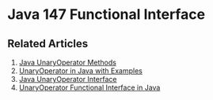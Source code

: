 # Java 147 Functional Interface

## Related Articles
1. [Java UnaryOperator Methods](https://www.ruoxue.org/java-147-java-unaryoperator-methods/)
2. [UnaryOperator in Java with Examples](https://www.ruoxue.org/java-147-unaryoperator-in-java-with-examples/)
3. [Java UnaryOperator Interface](https://www.ruoxue.org/java-147-java-unaryoperator-interface/)
4. [UnaryOperator Functional Interface in Java](https://www.ruoxue.org/java-147-unaryoperator-functional-interface-in-java/)
